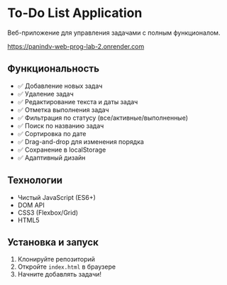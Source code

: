 # To-Do List Application

Веб-приложение для управления задачами с полным функционалом.

<https://panindv-web-prog-lab-2.onrender.com>

## Функциональность

- ✅ Добавление новых задач
- ✅ Удаление задач
- ✅ Редактирование текста и даты задач
- ✅ Отметка выполнения задач
- ✅ Фильтрация по статусу (все/активные/выполненные)
- ✅ Поиск по названию задач
- ✅ Сортировка по дате
- ✅ Drag-and-drop для изменения порядка
- ✅ Сохранение в localStorage
- ✅ Адаптивный дизайн

## Технологии

- Чистый JavaScript (ES6+)
- DOM API
- CSS3 (Flexbox/Grid)
- HTML5

## Установка и запуск

1. Клонируйте репозиторий
2. Откройте `index.html` в браузере
3. Начните добавлять задачи!
